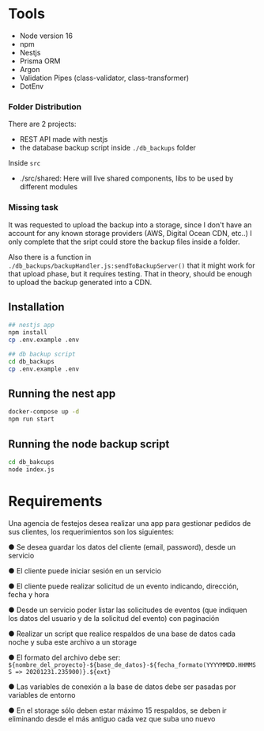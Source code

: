 
# Tools
- Node version 16
- npm
- Nestjs
- Prisma ORM
- Argon
- Validation Pipes (class-validator, class-transformer)
- DotEnv


### Folder Distribution

There are 2 projects:
- REST API made with nestjs
- the database backup script inside `./db_backups` folder

Inside `src`
- ./src/shared:  Here will live shared components, libs to be used by different modules


### Missing task

It was requested to upload the backup into a storage, since I don't have an account for any known storage providers (AWS, Digital Ocean CDN, etc..) I only complete that the sript could store the backup files inside a folder.

Also there is a function in `./db_backups/backupHandler.js:sendToBackupServer()` that it might work for that upload phase, but it requires testing. That in theory, should be enough to upload the backup generated into a CDN.


## Installation

```bash
## nestjs app
npm install
cp .env.example .env

## db backup script
cd db_backups
cp .env.example .env
```

## Running the nest app

```bash
docker-compose up -d
npm run start
```

## Running the node backup script

```bash
cd db_bakcups
node index.js
```

# Requirements

Una agencia de festejos desea realizar una app para gestionar pedidos de sus clientes, los requerimientos son los siguientes: 

●	Se desea guardar los datos del cliente (email, password), desde un servicio

●	El cliente puede iniciar sesión en un servicio

●	El cliente puede realizar solicitud de un evento indicando, dirección, fecha y hora

●	Desde un servicio poder listar las solicitudes de eventos (que indiquen los datos del usuario y de la solicitud del evento) con paginación 

●	Realizar un script que realice respaldos de una base de datos cada noche y suba este archivo a un storage 

●	El formato del archivo debe ser: `${nombre_del_proyecto}-${base_de_datos}-${fecha_formato(YYYYMMDD.HHMMSS => 20201231.235900)}.${ext}`

●	Las variables de conexión a la base de datos debe ser pasadas por variables de entorno 

●	En el storage sólo deben estar máximo 15 respaldos, se deben ir eliminando desde el más antiguo cada vez que suba uno nuevo 
